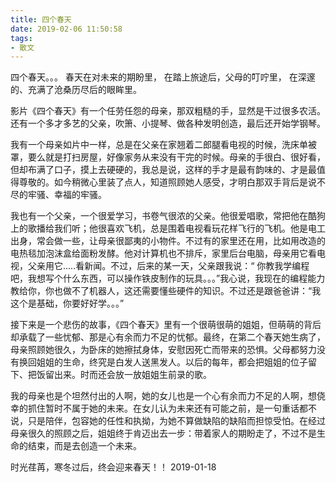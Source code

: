 ```yaml
---
title: 四个春天
date: 2019-02-06 11:50:58
tags:
- 散文
---
```


四个春天。。。
春天在对未来的期盼里，
在踏上旅途后，父母的叮咛里，
在深邃的、充满了沧桑历尽后的眼眸里。

影片《四个春天》有一个任劳任怨的母亲，那双粗糙的手，显然是干过很多农活。还有一个多才多艺的父亲，吹箫、小提琴、做各种发明创造，最后还开始学钢琴。

我有一个母亲如片中一样，总是在父亲在家翘着二郎腿看电视的时候，洗床单被罩，要么就是打扫房屋，好像家务从来没有干完的时候。母亲的手很白、很好看，但却布满了口子，摸上去硬硬的，我总是说，这样的手才是最有韵味的、才是最值得尊敬的。如今稍微心里装了点人，知道照顾她人感受，才明白那双手背后是说不尽的牢骚、幸福的牢骚。

我也有一个父亲，一个很爱学习，书卷气很浓的父亲。他很爱唱歌，常把他在酷狗上的歌播给我们听；他很喜欢飞机，总是围着电视看玩花样飞行的飞机。他是电工出身，常会做一些，让母亲很鄙夷的小物件。不过有的家里还在用，比如用改造的电热毯加泡沫盒给面粉发酵。他对计算机也不排斥，家里后台电脑，母亲用它看电视，父亲用它.....看新闻。不过，后来的某一天，父亲跟我说：“
你教我学编程吧，我想写个什么东西，可以操作铁皮制作的玩具。。。”我心说，我现在的编程能力教给你，你也做不了机器人，这还需要懂些硬件的知识。不过还是跟爸爸讲：“我这个是基础，你要好好学。。。”

接下来是一个悲伤的故事，《四个春天》里有一个很萌很萌的姐姐，但萌萌的背后却承载了一些忧郁、那是心有余而力不足的忧郁。最终，在第二个春天她生病了，母亲照顾她很久，为卧床的她擦拭身体，安慰因死亡而带来的恐惧。父母都努力没有换回姐姐的生命，终究是白发人送黑发人。以后的每年，都会把姐姐的位子留下、把饭留出来。时而还会放一放姐姐生前录的歌。

我的母亲也是个坦然付出的人啊，她的女儿也是一个心有余而力不足的人啊，想侥幸的抓住暂时不属于她的未来。在女儿认为未来还有可能之前，是一句重话都不说，只是陪伴，包容她的任性和执拗，为她不算做缺陷的缺陷而担惊受怕。在经过母亲很久的照顾之后，姐姐终于肯迈出去一步：带着家人的期盼走了，不过不是生命的结束，而是去创造一个未来。

时光荏苒，寒冬过后，终会迎来春天！！
2019-01-18